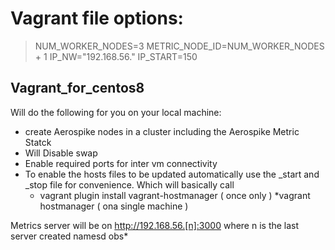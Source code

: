 # Vagrant file options:

> NUM_WORKER_NODES=3
> METRIC_NODE_ID=NUM_WORKER_NODES + 1
> IP_NW="192.168.56."
> IP_START=150

## Vagrant_for_centos8
Will do the following for you on your local machine:
- create Aerospike nodes in a cluster including the Aerospike Metric Statck
- Will Disable swap
- Enable required ports for inter vm connectivity
- To enable the hosts files to be updated automatically use the _start and _stop file for convenience. 
  Which will basically call 
   * vagrant plugin install vagrant-hostmanager ( once only )
   *vagrant hostmanager ( ona single machine )

Metrics server will be on http://192.168.56.[n]:3000 where n is the last server created namesd obs*
